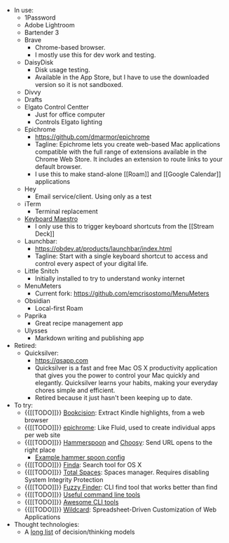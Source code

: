 - In use:
    - 1Password
    - Adobe Lightroom
    - Bartender 3
    - Brave
        - Chrome-based browser.
        - I mostly use this for dev work and testing.
    - DaisyDisk
        - Disk usage testing.
        - Available in the App Store, but I have to use the downloaded version so it is not sandboxed.
    - Divvy
    - Drafts
    - Elgato Control Centter
        - Just for office computer
        - Controls Elgato lighting
    - Epichrome
        - https://github.com/dmarmor/epichrome
        - Tagline: Epichrome lets you create web-based Mac applications compatible with the full range of extensions available in the Chrome Web Store. It includes an extension to route links to your default browser.
        - I use this to make stand-alone [[Roam]] and [[Google Calendar]] applications
    - Hey
        - Email service/client. Using only as a test
    - iTerm
        - Terminal replacement
    - [Keyboard Maestro](https://www.keyboardmaestro.com/main/)
        - I only use this to trigger keyboard shortcuts from the [[Stream Deck]]
    - Launchbar:
        - https://obdev.at/products/launchbar/index.html
        - Tagline: Start with a single keyboard shortcut to access and control every aspect of your digital life.
    - Little Snitch
        - Initially installed to try to understand wonky internet
    - MenuMeters
        - Current fork: https://github.com/emcrisostomo/MenuMeters
    - Obsidian
        - Local-first Roam
    - Paprika
        - Great recipe management app
    - Ulysses
        - Markdown writing and publishing app
- Retired:
    - Quicksilver:
        - https://qsapp.com
        - Quicksilver is a fast and free Mac OS X productivity application that gives you the power to control your Mac quickly and elegantly. Quicksilver learns your habits, making your everyday chores simple and efficient.
        - Retired because it just hasn't been keeping up to date.
- To try:
    - {{[[TODO]]}} [Bookcision](https://readwise.io/bookcision): Extract Kindle highlights, from a web browser
    - {{[[TODO]]}} [epichrome](https://github.com/dmarmor/epichrome): Like Fluid, used to create individual apps per web site
    - {{[[TODO]]}} [Hammerspoon](https://www.hammerspoon.org) and [Choosy](https://www.choosyosx.com): Send URL opens to the right place
        - [Example hammer spoon config](https://github.com/zzamboni/dot-hammerspoon/blob/master/init.org#url-dispatching-to-site-specific-browsers)
    - {{[[TODO]]}} [Finda](https://kevinlynagh.com/datatron/): Search tool for OS X
    - {{[[TODO]]}} [Total Spaces](https://totalspaces.binaryage.com): Spaces manager. Requires disabling System Integrity Protection 
    - {{[[TODO]]}} [Fuzzy Finder](https://github.com/junegunn/fzf): CLI find tool that works better than find
    - {{[[TODO]]}} [Useful command line tools](https://www.wezm.net/technical/2019/10/useful-command-line-tools/)
    - {{[[TODO]]}} [Awesome CLI tools](https://www.vimfromscratch.com/articles/awesome-command-line-tools/)
    - {{[[TODO]]}} [Wildcard](https://www.geoffreylitt.com/wildcard/salon2020/): Spreadsheet-Driven Customization of Web Applications
-  Thought technologies:
    - A [long list](https://untools.co) of decision/thinking models
